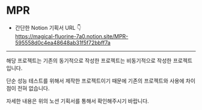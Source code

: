 # MPR

- 간단한 Notion 기획서 URL 👇 <br>
  https://magical-fluorine-7a0.notion.site/MPR-595558d0c4ea48648ab31f5f72bbff7a

<hr>

해당 프로젝트는 기존의 동기적으로 작성한 프로젝트는 비동기적으로 작성한 프로젝트입니다.

단순 성능 테스트를 위해서 제작한 프로젝트이기 때문에 기존의 프로젝트와 사용에 차이점이 전혀 없습니다.

자세한 내용은 위의 노션 기획서를 통해서 확인해주시기 바랍니다.
